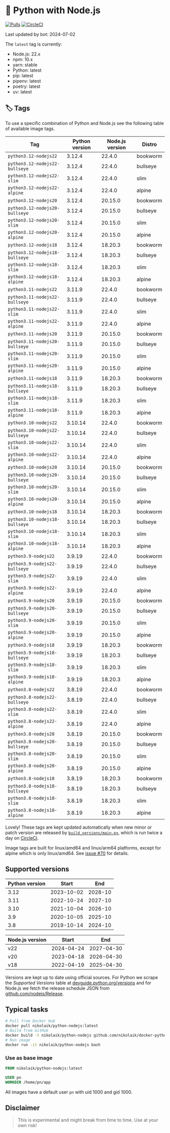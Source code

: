 # 🐳 Python with Node.js

[![Pulls](https://img.shields.io/docker/pulls/nikolaik/python-nodejs.svg?style=flat-square)](https://hub.docker.com/r/nikolaik/python-nodejs/)
[![CircleCI](https://img.shields.io/circleci/project/github/nikolaik/docker-python-nodejs.svg?style=flat-square)](https://circleci.com/gh/nikolaik/docker-python-nodejs)

Last updated by bot: 2024-07-02

The `latest` tag is currently:

- Node.js: 22.x
- npm: 10.x
- yarn: stable
- Python: latest
- pip: latest
- pipenv: latest
- poetry: latest
- uv: latest

## 🏷 Tags

To use a specific combination of Python and Node.js see the following table of available image tags.

<!-- TAGS_START -->

Tag | Python version | Node.js version | Distro
--- | --- | --- | ---
`python3.12-nodejs22` | 3.12.4 | 22.4.0 | bookworm
`python3.12-nodejs22-bullseye` | 3.12.4 | 22.4.0 | bullseye
`python3.12-nodejs22-slim` | 3.12.4 | 22.4.0 | slim
`python3.12-nodejs22-alpine` | 3.12.4 | 22.4.0 | alpine
`python3.12-nodejs20` | 3.12.4 | 20.15.0 | bookworm
`python3.12-nodejs20-bullseye` | 3.12.4 | 20.15.0 | bullseye
`python3.12-nodejs20-slim` | 3.12.4 | 20.15.0 | slim
`python3.12-nodejs20-alpine` | 3.12.4 | 20.15.0 | alpine
`python3.12-nodejs18` | 3.12.4 | 18.20.3 | bookworm
`python3.12-nodejs18-bullseye` | 3.12.4 | 18.20.3 | bullseye
`python3.12-nodejs18-slim` | 3.12.4 | 18.20.3 | slim
`python3.12-nodejs18-alpine` | 3.12.4 | 18.20.3 | alpine
`python3.11-nodejs22` | 3.11.9 | 22.4.0 | bookworm
`python3.11-nodejs22-bullseye` | 3.11.9 | 22.4.0 | bullseye
`python3.11-nodejs22-slim` | 3.11.9 | 22.4.0 | slim
`python3.11-nodejs22-alpine` | 3.11.9 | 22.4.0 | alpine
`python3.11-nodejs20` | 3.11.9 | 20.15.0 | bookworm
`python3.11-nodejs20-bullseye` | 3.11.9 | 20.15.0 | bullseye
`python3.11-nodejs20-slim` | 3.11.9 | 20.15.0 | slim
`python3.11-nodejs20-alpine` | 3.11.9 | 20.15.0 | alpine
`python3.11-nodejs18` | 3.11.9 | 18.20.3 | bookworm
`python3.11-nodejs18-bullseye` | 3.11.9 | 18.20.3 | bullseye
`python3.11-nodejs18-slim` | 3.11.9 | 18.20.3 | slim
`python3.11-nodejs18-alpine` | 3.11.9 | 18.20.3 | alpine
`python3.10-nodejs22` | 3.10.14 | 22.4.0 | bookworm
`python3.10-nodejs22-bullseye` | 3.10.14 | 22.4.0 | bullseye
`python3.10-nodejs22-slim` | 3.10.14 | 22.4.0 | slim
`python3.10-nodejs22-alpine` | 3.10.14 | 22.4.0 | alpine
`python3.10-nodejs20` | 3.10.14 | 20.15.0 | bookworm
`python3.10-nodejs20-bullseye` | 3.10.14 | 20.15.0 | bullseye
`python3.10-nodejs20-slim` | 3.10.14 | 20.15.0 | slim
`python3.10-nodejs20-alpine` | 3.10.14 | 20.15.0 | alpine
`python3.10-nodejs18` | 3.10.14 | 18.20.3 | bookworm
`python3.10-nodejs18-bullseye` | 3.10.14 | 18.20.3 | bullseye
`python3.10-nodejs18-slim` | 3.10.14 | 18.20.3 | slim
`python3.10-nodejs18-alpine` | 3.10.14 | 18.20.3 | alpine
`python3.9-nodejs22` | 3.9.19 | 22.4.0 | bookworm
`python3.9-nodejs22-bullseye` | 3.9.19 | 22.4.0 | bullseye
`python3.9-nodejs22-slim` | 3.9.19 | 22.4.0 | slim
`python3.9-nodejs22-alpine` | 3.9.19 | 22.4.0 | alpine
`python3.9-nodejs20` | 3.9.19 | 20.15.0 | bookworm
`python3.9-nodejs20-bullseye` | 3.9.19 | 20.15.0 | bullseye
`python3.9-nodejs20-slim` | 3.9.19 | 20.15.0 | slim
`python3.9-nodejs20-alpine` | 3.9.19 | 20.15.0 | alpine
`python3.9-nodejs18` | 3.9.19 | 18.20.3 | bookworm
`python3.9-nodejs18-bullseye` | 3.9.19 | 18.20.3 | bullseye
`python3.9-nodejs18-slim` | 3.9.19 | 18.20.3 | slim
`python3.9-nodejs18-alpine` | 3.9.19 | 18.20.3 | alpine
`python3.8-nodejs22` | 3.8.19 | 22.4.0 | bookworm
`python3.8-nodejs22-bullseye` | 3.8.19 | 22.4.0 | bullseye
`python3.8-nodejs22-slim` | 3.8.19 | 22.4.0 | slim
`python3.8-nodejs22-alpine` | 3.8.19 | 22.4.0 | alpine
`python3.8-nodejs20` | 3.8.19 | 20.15.0 | bookworm
`python3.8-nodejs20-bullseye` | 3.8.19 | 20.15.0 | bullseye
`python3.8-nodejs20-slim` | 3.8.19 | 20.15.0 | slim
`python3.8-nodejs20-alpine` | 3.8.19 | 20.15.0 | alpine
`python3.8-nodejs18` | 3.8.19 | 18.20.3 | bookworm
`python3.8-nodejs18-bullseye` | 3.8.19 | 18.20.3 | bullseye
`python3.8-nodejs18-slim` | 3.8.19 | 18.20.3 | slim
`python3.8-nodejs18-alpine` | 3.8.19 | 18.20.3 | alpine

<!-- TAGS_END -->

Lovely! These tags are kept updated automatically when new minor or patch version are released by [`build_versions/main.py`](./build_versions/main.py), which is run twice a day on [CircleCI](https://circleci.com/gh/nikolaik/docker-python-nodejs).

Image tags are built for linux/amd64 and linux/arm64 platforms, except for alpine which is only linux/amd64. See [issue #70](https://github.com/nikolaik/docker-python-nodejs/issues/70) for details.

## Supported versions

<!-- SUPPORTED_VERSIONS_START -->

Python version | Start | End
--- | --- | ---
3.12 | 2023-10-02 | 2028-10
3.11 | 2022-10-24 | 2027-10
3.10 | 2021-10-04 | 2026-10
3.9 | 2020-10-05 | 2025-10
3.8 | 2019-10-14 | 2024-10

Node.js version | Start | End
--- | --- | ---
v22 | 2024-04-24 | 2027-04-30
v20 | 2023-04-18 | 2026-04-30
v18 | 2022-04-19 | 2025-04-30

<!-- SUPPORTED_VERSIONS_END -->

Versions are kept up to date using official sources. For Python we scrape the _Supported Versions_ table at [devguide.python.org/versions](https://devguide.python.org/versions/#supported-versions) and for Node.js we fetch the release schedule JSON from [github.com/nodejs/Release](https://github.com/nodejs/Release/blob/main/schedule.json).

## Typical tasks

```bash
# Pull from Docker Hub
docker pull nikolaik/python-nodejs:latest
# Build from GitHub
docker build -t nikolaik/python-nodejs github.com/nikolaik/docker-python-nodejs
# Run image
docker run -it nikolaik/python-nodejs bash
```

### Use as base image

```Dockerfile
FROM nikolaik/python-nodejs:latest

USER pn
WORKDIR /home/pn/app
```

All images have a default user `pn` with uid 1000 and gid 1000.

## Disclaimer

> This is experimental and might break from time to time. Use at your own risk!
